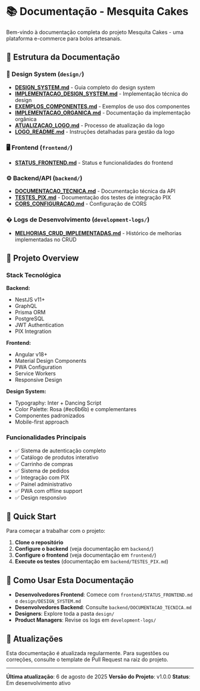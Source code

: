 # 📚 Documentação - Mesquita Cakes

Bem-vindo à documentação completa do projeto Mesquita Cakes - uma plataforma e-commerce para bolos artesanais.

## 📁 Estrutura da Documentação

### 🎨 Design System (`design/`)
- **[DESIGN_SYSTEM.md](design/DESIGN_SYSTEM.md)** - Guia completo do design system
- **[IMPLEMENTACAO_DESIGN_SYSTEM.md](design/IMPLEMENTACAO_DESIGN_SYSTEM.md)** - Implementação técnica do design
- **[EXEMPLOS_COMPONENTES.md](design/EXEMPLOS_COMPONENTES.md)** - Exemplos de uso dos componentes
- **[IMPLEMENTACAO_ORGANICA.md](design/IMPLEMENTACAO_ORGANICA.md)** - Documentação da implementação orgânica
- **[ATUALIZACAO_LOGO.md](design/ATUALIZACAO_LOGO.md)** - Processo de atualização da logo
- **[LOGO_README.md](design/LOGO_README.md)** - Instruções detalhadas para gestão da logo

### 🖥️ Frontend (`frontend/`)
- **[STATUS_FRONTEND.md](frontend/STATUS_FRONTEND.md)** - Status e funcionalidades do frontend

### ⚙️ Backend/API (`backend/`)
- **[DOCUMENTACAO_TECNICA.md](backend/DOCUMENTACAO_TECNICA.md)** - Documentação técnica da API
- **[TESTES_PIX.md](backend/TESTES_PIX.md)** - Documentação dos testes de integração PIX
- **[CORS_CONFIGURACAO.md](backend/CORS_CONFIGURACAO.md)** - Configuração de CORS

### � Logs de Desenvolvimento (`development-logs/`)
- **[MELHORIAS_CRUD_IMPLEMENTADAS.md](development-logs/MELHORIAS_CRUD_IMPLEMENTADAS.md)** - Histórico de melhorias implementadas no CRUD

## 🎯 Projeto Overview

### Stack Tecnológica

**Backend:**
- NestJS v11+
- GraphQL
- Prisma ORM
- PostgreSQL
- JWT Authentication
- PIX Integration

**Frontend:**
- Angular v18+
- Material Design Components
- PWA Configuration
- Service Workers
- Responsive Design

**Design System:**
- Typography: Inter + Dancing Script
- Color Palette: Rosa (#ec6b6b) e complementares
- Componentes padronizados
- Mobile-first approach

### Funcionalidades Principais

- ✅ Sistema de autenticação completo
- ✅ Catálogo de produtos interativo
- ✅ Carrinho de compras
- ✅ Sistema de pedidos
- ✅ Integração com PIX
- ✅ Painel administrativo
- ✅ PWA com offline support
- ✅ Design responsivo

## 🚀 Quick Start

Para começar a trabalhar com o projeto:

1. **Clone o repositório**
2. **Configure o backend** (veja documentação em `backend/`)
3. **Configure o frontend** (veja documentação em `frontend/`)
4. **Execute os testes** (documentação em `backend/TESTES_PIX.md`)

## 📖 Como Usar Esta Documentação

- **Desenvolvedores Frontend**: Comece com `frontend/STATUS_FRONTEND.md` e `design/DESIGN_SYSTEM.md`
- **Desenvolvedores Backend**: Consulte `backend/DOCUMENTACAO_TECNICA.md`
- **Designers**: Explore toda a pasta `design/`
- **Product Managers**: Revise os logs em `development-logs/`

## 🔄 Atualizações

Esta documentação é atualizada regularmente. Para sugestões ou correções, consulte o template de Pull Request na raiz do projeto.

---

**Última atualização**: 6 de agosto de 2025
**Versão do Projeto**: v1.0.0
**Status**: Em desenvolvimento ativo
